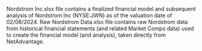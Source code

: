 Nordstrom Inc.xlsx file contains a finalized financial model and subsequent analysis of Nordstrom Inc (NYSE:JWN) as of the valuation date of 02/08/2024.
Raw Nordstrom Data.xlsx file contains raw Nordstrom data from historical financial statements (and related Market Comps data) used to create the financial model (and analysis), taken directly from NetAdvantage.
